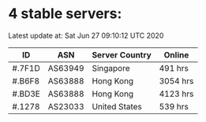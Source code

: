 # 4 stable servers:

Latest update at: Sat Jun 27 09:10:12 UTC 2020

| ID | ASN | Server Country | Online |
| -- | --- | -------------- | ------ |
| #.7F1D | AS63949 | Singapore | 491 hrs |
| #.B6F8 | AS63888 | Hong Kong | 3054 hrs |
| #.BD3E | AS63888 | Hong Kong | 4123 hrs |
| #.1278 | AS23033 | United States | 539 hrs |

